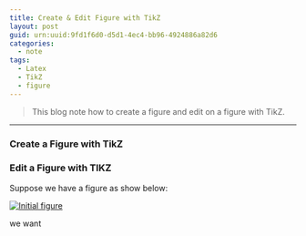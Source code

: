 ```yaml
---
title: Create & Edit Figure with TikZ
layout: post
guid: urn:uuid:9fd1f6d0-d5d1-4ec4-bb96-4924886a82d6
categories:
  - note
tags:
  - Latex
  - TikZ
  - figure
---
```



> This blog note how to create a figure and edit on a figure with TikZ.


---

### Create a Figure with TikZ


### Edit a Figure with TIKZ
Suppose we have a figure as show below:

[![Initial figure](/media/files/2017/01/11/ExpComp.png)](https://github.com/bizhishui/bizhishui.github.io/blob/master/ "Initial figure")

we want 
